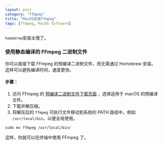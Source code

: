 ```yaml
---
layout: post
category: "ffmpeg"
title: "MacOS安装ffmpeg"
tags: [ffmpeg, MacOS Software]
---
```


`homebrew`安装太慢了。

### 使用静态编译的 FFmpeg 二进制文件

你可以直接下载 FFmpeg 的预编译二进制文件，而无需通过 Homebrew 安装。这样可以避免编译时间，速度更快。

#### 步骤：

1.  访问 FFmpeg 的 [预编译二进制文件下载页面](https://ffmpeg.org/download.html) ，选择适用于 macOS 的预编译文件。
2.  下载并解压缩。
3.  将解压后的 `ffmpeg` 可执行文件移动到系统的 PATH 路径中，例如 `/usr/local/bin`，以便全局使用。

```shell
sudo mv ffmpeg /usr/local/bin/
```

这样，你就可以在终端中使用 FFmpeg 了。


